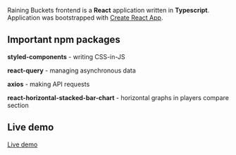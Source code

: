 Raining Buckets frontend is a **React** application written in **Typescript**.
Application was bootstrapped with [Create React App](https://github.com/facebook/create-react-app).

## Important npm packages

**styled-components** - writing CSS-in-JS

**react-query** - managing asynchronous data

**axios** - making API requests

**react-horizontal-stacked-bar-chart** - horizontal graphs in players compare section

## Live demo

[Live demo](https://fervent-jones-fa0dba.netlify.app/)
